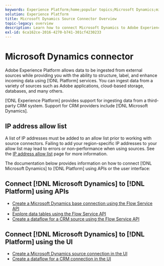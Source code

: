 ```yaml
---
keywords: Experience Platform;home;popular topics;Microsoft Dynamics;microsoft dynamics;dynamics;Dynamics
solution: Experience Platform
title: Microsoft Dynamics Source Connector Overview
topic-legacy: overview
description: Learn how to connect Microsoft Dynamics to Adobe Experience Platform using APIs or the user interface.
exl-id: 6ca162ce-2016-4270-b741-301cf4230233
---
```

# Microsoft Dynamics connector

Adobe Experience Platform allows data to be ingested from external sources while providing you with the ability to structure, label, and enhance incoming data using [!DNL Platform] services. You can ingest data from a variety of sources such as Adobe applications, cloud-based storage, databases, and many others.

[!DNL Experience Platform] provides support for ingesting data from a third-party CRM system. Support for CRM providers include [!DNL Microsoft Dynamics].

## IP address allow list

A list of IP addresses must be added to an allow list prior to working with source connectors. Failing to add your region-specific IP addresses to your allow list may lead to errors or non-performance when using sources. See the [IP address allow list](../../ip-address-allow-list.md) page for more information.

The documentation below provides information on how to connect [!DNL Microsoft Dynamics] to [!DNL Platform] using APIs or the user interface:

## Connect [!DNL Microsoft Dynamics] to [!DNL Platform] using APIs

- [Create a Microsoft Dynamics base connection using the Flow Service API](../../tutorials/api/create/crm/ms-dynamics.md)
- [Explore data tables using the Flow Service API](../../tutorials/api/explore/tabular.md)
- [Create a dataflow for a CRM source using the Flow Service API](../../tutorials/api/collect/crm.md)

## Connect [!DNL Microsoft Dynamics] to [!DNL Platform] using the UI

- [Create a Microsoft Dynamics source connection in the UI](../../tutorials/ui/create/crm/dynamics.md)
- [Create a dataflow for a CRM connection in the UI](../../tutorials/ui/dataflow/crm.md)
